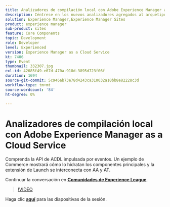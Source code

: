 ```yaml
---
title: Analizadores de compilación local con Adobe Experience Manager as a Cloud Service
description: Céntrese en los nuevos analizadores agregados al arquetipo de AEM, lo que permite reproducir localmente las validaciones que se realizarán dentro de las canalizaciones de implementación de Cloud Manager.
solution: Experience Manager,Experience Manager Sites
product: experience manager
sub-product: sites
feature: Core Components
topic: Development
role: Developer
level: Experienced
version: Experience Manager as a Cloud Service
kt: 7406
type: Event
thumbnail: 332307.jpg
exl-id: 42685f49-e67d-470a-918d-3895d723f06f
duration: 1694
source-git-commit: 5c946ab73e78d4243ca310032a10bb8e82228c3d
workflow-type: tm+mt
source-wordcount: '84'
ht-degree: 0%

---
```


# Analizadores de compilación local con Adobe Experience Manager as a Cloud Service

Comprenda la API de ACDL impulsada por eventos. Un ejemplo de Commerce mostrará cómo lo hidratan los componentes principales y la extensión de Launch se interconecta con AA y AT.

Continuar la conversación en **[Comunidades de Experience League](https://adobe.ly/36Yd3v6)**.

>[!VIDEO](https://video.tv.adobe.com/v/332307/?quality=12&learn=on&hidetitle=true)

Haga clic **[aquí](/help/adobe-developers-live/assets/local-build-analyzers-aemcs.pdf)** para las diapositivas de la sesión.
